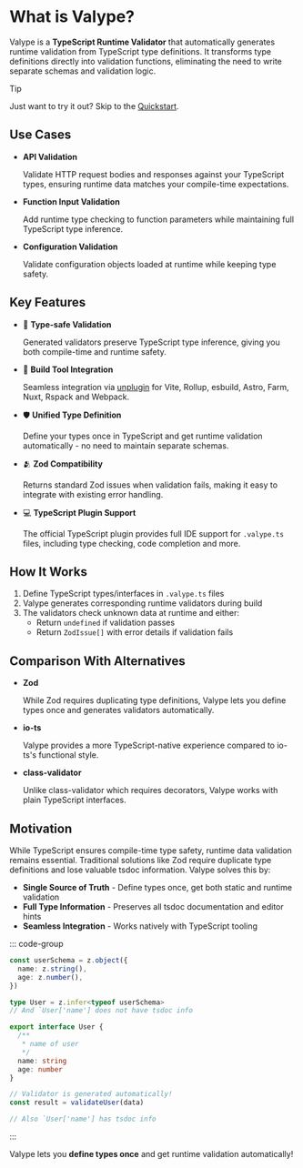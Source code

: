 # What is Valype?

Valype is a **TypeScript Runtime Validator** that automatically generates runtime validation from TypeScript type definitions. It transforms type definitions directly into validation functions, eliminating the need to write separate schemas and validation logic.

> [!TIP]
>
> Just want to try it out? Skip to the [Quickstart](./getting-started).

## Use Cases

- **API Validation**

  Validate HTTP request bodies and responses against your TypeScript types, ensuring runtime data matches your compile-time expectations.

- **Function Input Validation**

  Add runtime type checking to function parameters while maintaining full TypeScript type inference.

- **Configuration Validation**

  Validate configuration objects loaded at runtime while keeping type safety.

## Key Features

- 🎯 **Type-safe Validation**

  Generated validators preserve TypeScript type inference, giving you both compile-time and runtime safety.

- 🔌 **Build Tool Integration**

  Seamless integration via [unplugin](https://github.com/unjs/unplugin) for Vite, Rollup, esbuild, Astro, Farm, Nuxt, Rspack and Webpack.

- 🛡️ **Unified Type Definition**

  Define your types once in TypeScript and get runtime validation automatically - no need to maintain separate schemas.

- 🫂 **Zod Compatibility**

  Returns standard Zod issues when validation fails, making it easy to integrate with existing error handling.

- 💻 **TypeScript Plugin Support**

  The official TypeScript plugin provides full IDE support for `.valype.ts` files, including type checking, code completion and more.

## How It Works

1. Define TypeScript types/interfaces in `.valype.ts` files
2. Valype generates corresponding runtime validators during build
3. The validators check unknown data at runtime and either:
   - Return `undefined` if validation passes
   - Return `ZodIssue[]` with error details if validation fails

## Comparison With Alternatives

- **Zod**

  While Zod requires duplicating type definitions, Valype lets you define types once and generates validators automatically.

- **io-ts**

  Valype provides a more TypeScript-native experience compared to io-ts's functional style.

- **class-validator**

  Unlike class-validator which requires decorators, Valype works with plain TypeScript interfaces.

## Motivation

While TypeScript ensures compile-time type safety, runtime data validation remains essential. Traditional solutions like Zod require duplicate type definitions and lose valuable tsdoc information. Valype solves this by:

- **Single Source of Truth** - Define types once, get both static and runtime validation
- **Full Type Information** - Preserves all tsdoc documentation and editor hints
- **Seamless Integration** - Works natively with TypeScript tooling

::: code-group

```typescript [using-zod.ts]
const userSchema = z.object({
  name: z.string(),
  age: z.number(),
})

type User = z.infer<typeof userSchema>
// And `User['name'] does not have tsdoc info
```

```typescript [using-valype.ts]
export interface User {
  /**
   * name of user
   */
  name: string
  age: number
}

// Validator is generated automatically!
const result = validateUser(data)

// Also `User['name'] has tsdoc info
```

:::

Valype lets you **define types once** and get runtime validation automatically!

